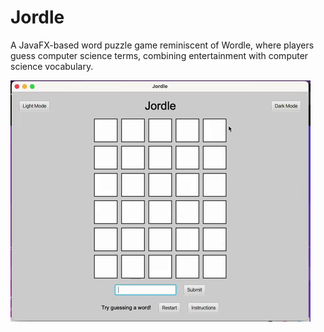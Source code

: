 # Jordle
A JavaFX-based word puzzle game reminiscent of Wordle, where players guess computer science terms, combining entertainment with computer science vocabulary.

![](https://github.com/cjponnala/Jordle/blob/main/Misc/gif.gif)

